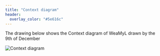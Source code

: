 ```yaml
---
title: "Context diagram"
header:
  overlay_color: "#5e616c" 
---
```


The drawing below shows the Context diagram of WeaMyL drawn by the 9th of December


![Context diagram](http://www.plantuml.com/plantuml/proxy?cache=no&src=https://raw.githubusercontent.com/metno/weamyl/master/architecture/context.puml)



